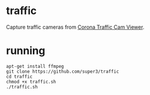 # traffic
Capture traffic cameras from [Corona Traffic Cam Viewer](https://coronacatrafficcamviewer.coronaca.gov/).

# running
```
apt-get install ffmpeg
git clone https://github.com/super3/traffic
cd traffic
chmod +x traffic.sh
./traffic.sh
```
